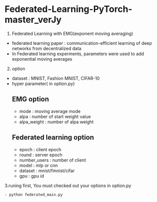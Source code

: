 # Federated-Learning-PyTorch-master_verJy

1. Federated Learning with EMG(exponent moving averaging)
- federated learning paper : communication-efficient learning of deep networks from decentralized data
- In Federated learning experments, parameters were used to add exponential moving averages
 
2. option
- dataset : MNIST, Fashion MNIST, CIFAR-10
- hyper parameter( in option.py)
     ## EMG option 
    - mode : moving average mode
    - alpa : number of start weight value
    - alpa_weight : number of alpa weight 
    ## Federated learning option
    - epoch : client epoch
    - round : server epoch
    - number_users : number of client
    - model : mlp or cnn
    - dataset : mnist/fmnist/cifar
    - gpu : gpu id 
    
    
3.runing 
first, You must checked out your options in option.py

    - python federated_main.py 
